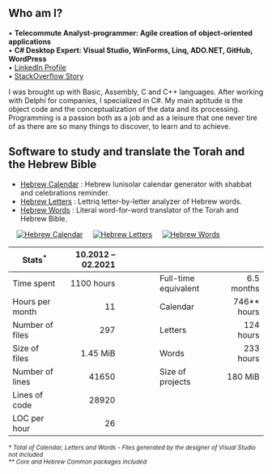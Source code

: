 <h2>Who am I?</h2>

• **Telecommute Analyst-programmer: Agile creation of object-oriented applications**\
• **C# Desktop Expert: Visual Studio, WinForms, Linq, ADO.NET, GitHub, WordPress**\
• [LinkedIn Profile](https://linkedin.com/in/ordisoftware)\
• [StackOverflow Story](https://stackoverflow.com/users/story/12031933)

I was brought up with Basic, Assembly, C and C++ languages. After working with Delphi for companies, I specialized in C#. My main aptitude is the object code and the conceptualization of the data and its processing. Programming is a passion both as a job and as a leisure that one never tire of as there are so many things to discover, to learn and to achieve.

<h2>Software to study and translate the Torah and the Hebrew Bible</h2>

- [Hebrew Calendar](https://github.com/Ordisoftware/Hebrew-Calendar) : Hebrew lunisolar calendar generator with shabbat and celebrations reminder.
- [Hebrew Letters](https://github.com/Ordisoftware/Hebrew-Letters) : Lettriq letter-by-letter analyzer of Hebrew words.
- [Hebrew Words](https://github.com/Ordisoftware/Hebrew-Words) : Literal word-for-word translator of the Torah and Hebrew Bible.

&nbsp;&nbsp;&nbsp;&nbsp;[![Hebrew Calendar](https://i2.wp.com/www.ordisoftware.com/uploads/2019/10/hebrew-calendar-viewmonth-fr-1.png?resize=204%2C140&ssl=1 "Hebrew Calendar")](https://github.com/Ordisoftware/Hebrew-Calendar)&nbsp;&nbsp;&nbsp;&nbsp;&nbsp;[![Hebrew Letters](https://i2.wp.com/www.ordisoftware.com/uploads/2019/09/hebrew-letters-analyse-fr.png?resize=133%2C140&ssl=1 "Hebrew Letters")](https://github.com/Ordisoftware/Hebrew-Letters)&nbsp;&nbsp;&nbsp;&nbsp;&nbsp;[![Hebrew Words](https://i1.wp.com/www.ordisoftware.com/uploads/2019/09/hebrew-words-verses-fr.png?resize=180%2C140&ssl=1 "Hebrew Words")](https://github.com/Ordisoftware/Hebrew-Words)

|Stats<sup>*</sup>|10.2012 – 02.2021||||
|-|-:|-|-|-:|
|Time spent|1100 hours||Full-time equivalent|6.5 months|
|Hours per month|11||Calendar|746** hours|
|Number of files|297||Letters|124 hours|
|Size of files|1.45 MiB||Words|233 hours|
|Number of lines|41650||Size of projects|180 MiB|
|Lines of code|28920||||
|LOC per hour|26|&nbsp;&nbsp;&nbsp;&nbsp;&nbsp;&nbsp;&nbsp;&nbsp;&nbsp;&nbsp;&nbsp;&nbsp;&nbsp;|||

<sup><i>* Total of Calendar, Letters and Words - Files generated by the designer of Visual Studio not included<br>
** Core and Hebrew Common packages included</i></sup>
